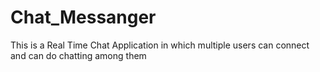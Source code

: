 # Chat_Messanger
This is a Real Time Chat Application in which multiple users can connect and can do chatting among them
